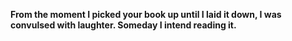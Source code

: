  **From the moment I picked your book up until I laid it down, I was convulsed with laughter. Someday I intend reading it.**

<!--
**BerserkPacho/BerserkPacho** is a ✨ _special_ ✨ repository because its `README.md` (this file) appears on your GitHub profile.
- 🌱 I’m currently learning more about computers...
- 👯 I’m looking to collaborate on any open-soure project that I can be of help...
My focus is specially on low-level programming and networking 
*Truly I was born to be an example of misfortune, and a target at which the arrows of adversary are aimed.*
-->

